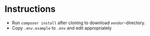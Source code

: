 # Instructions

- Run `composer install` after cloning to download `vendor`-directory.
- Copy `.env.example` to `.env` and edit appropriately

